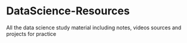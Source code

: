 # DataScience-Resources
All the data science study material including notes, videos sources and projects for practice
